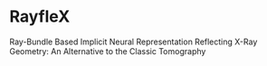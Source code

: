 # RayfleX
Ray-Bundle Based Implicit Neural Representation Reflecting X-Ray Geometry: An Alternative to the Classic Tomography
